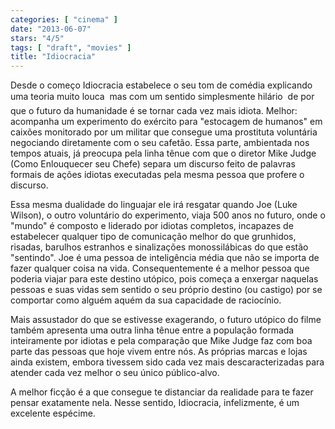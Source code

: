 ```yaml
---
categories: [ "cinema" ]
date: "2013-06-07"
stars: "4/5"
tags: [ "draft", "movies" ]
title: "Idiocracia"
---
```

Desde o começo Idiocracia estabelece o seu tom de comédia explicando
uma teoria muito louca  mas com um sentido simplesmente hilário  de
por que o futuro da humanidade é se tornar cada vez mais idiota. Melhor:
acompanha um experimento do exército para "estocagem de humanos" em
caixões monitorado por um militar que consegue uma prostituta voluntária
negociando diretamente com o seu cafetão. Essa parte, ambientada nos
tempos atuais, já preocupa pela linha tênue com que o diretor Mike Judge
(Como Enlouquecer seu Chefe) separa um discurso feito de palavras formais
de ações idiotas executadas pela mesma pessoa que profere o discurso.

Essa mesma dualidade do linguajar ele irá resgatar quando Joe (Luke
Wilson), o outro voluntário do experimento, viaja 500 anos no futuro,
onde o "mundo" é composto e liderado por idiotas completos, incapazes
de estabelecer qualquer tipo de comunicação melhor do que grunhidos,
risadas, barulhos estranhos e sinalizações monossilábicas do que
estão "sentindo". Joe é uma pessoa de inteligência média que não se
importa de fazer qualquer coisa na vida. Consequentemente é a melhor
pessoa que poderia viajar para este destino utópico, pois começa a
enxergar naquelas pessoas e suas vidas sem sentido o seu próprio destino
(ou castigo) por se comportar como alguém aquém da sua capacidade de
raciocínio.

Mais assustador do que se estivesse exagerando, o futuro utópico do
filme também apresenta uma outra linha tênue entre a população formada
inteiramente por idiotas e pela comparação que Mike Judge faz com boa
parte das pessoas que hoje vivem entre nós. As próprias marcas e lojas
ainda existem, embora tivessem sido cada vez mais descaracterizadas para
atender cada vez melhor o seu único público-alvo.

A melhor ficção é a que consegue te distanciar da realidade para te
fazer pensar exatamente nela. Nesse sentido, Idiocracia, infelizmente,
é um excelente espécime.

